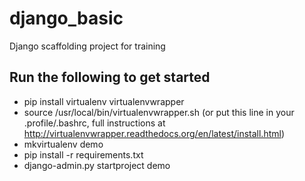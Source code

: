 django_basic
============
Django scaffolding project for training

## Run the following to get started
- pip install virtualenv virtualenvwrapper
- source /usr/local/bin/virtualenvwrapper.sh (or put this line in your .profile/.bashrc, full instructions at http://virtualenvwrapper.readthedocs.org/en/latest/install.html)
- mkvirtualenv demo
- pip install -r requirements.txt
- django-admin.py startproject demo

